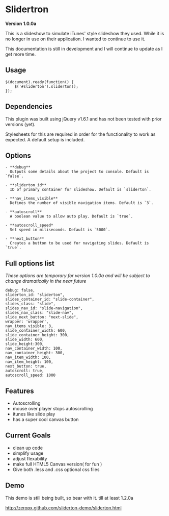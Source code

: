 # Slidertron

**Version 1.0.0a**


This is a slideshow to simulate iTunes' style slideshow they used. While it is no longer in use on their application. I wanted to continue to use it.

This documentation is still in development and I will continue to update as I get more time. 

## Usage

    $(document).ready(function() {
        $('#sliderton').sliderton();
    });

## Dependencies 

This plugin was built using jQuery v1.6.1 and has not been tested with prior versions (yet).

Stylesheets for this are required in order for the functionality to work as expected. A default setup is included.

## Options

    - **debug**
      Outputs some details about the project to console. Default is `false`.

    - **sliderton_id**
      ID of primary container for slideshow. Default is `sliderton`.

    - **nav_items_visible**
      Defines the number of visible navigation items. Default is `3`.

    - **autoscroll**
      A boolean value to allow auto play. Default is `true`.

    - **autoscroll_speed*
      Set speed in miliseconds. Default is `5000`.

    - **next_button**
      Creates a button to be used for navigating slides. Default is `true`.
        
## Full options list

*These options are temporary for version 1.0.0a and will be subject to change dramatically in the near future*

    debug: false,
    sliderton_id: "sliderton",
    slides_container_id: "slide-container",
    slides_class: "slide",
    slides_nav_id: "slide-navigation",
    slides_nav_class: "slide-nav",
    slide_next_button: "next-slide",
    wrapper: 'wrapper',
    nav_items_visible: 3,
    slide_container_width: 600,
    slide_container_height: 300,
    slide_width: 600,
    slide_height:300,
    nav_container_width: 100,
    nav_container_height: 300,
    nav_item_width: 100,
    nav_item_height: 100,
    next_button: true,
    autoscroll: true,
    autoscroll_speed: 1000

## Features

* Autoscrolling
* mouse over player stops autoscrolling
* itunes like slide play
* has a super cool canvas button

## Current Goals

* clean up code
* simplify usage
* adjust flexability
* make full HTML5 Canvas version( for fun )
* Give both .less and .css optional css files

## Demo

This demo is still being built, so bear with it. till at least 1.2.0a

http://zeropx.github.com/sliderton-demo/sliderton.html
